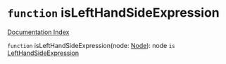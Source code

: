 # `function` isLeftHandSideExpression

[Documentation Index](../README.md)

`function` isLeftHandSideExpression(node: [Node](../private.interface.Node/README.md)): node `is` [LeftHandSideExpression](../private.interface.LeftHandSideExpression/README.md)